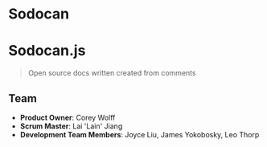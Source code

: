 
# Sodocan

# Sodocan.js

> Open source docs written created from comments

## Team

  - __Product Owner__: Corey Wolff
  - __Scrum Master__: Lai 'Lain' Jiang
  - __Development Team Members__: Joyce Liu, James Yokobosky, Leo Thorp

